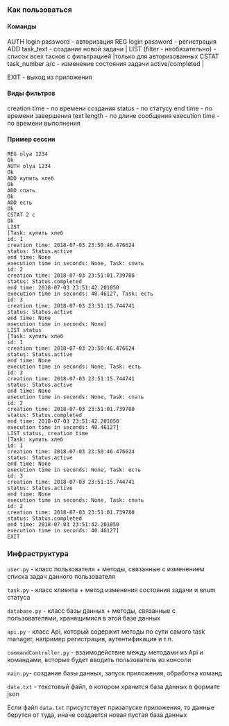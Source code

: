 ### Как пользоваться

#### Команды

AUTH login password - авторизация
REG login password - регистрация
ADD task_text - создание новой задачи                                                              |
LIST (filter - необязательно) - список всех тасков с фильтрацией                |только для авторизованных
CSTAT task_number a/c - изменение состояния задачи active/completed  |

EXIT - выход из приложения

#### Виды фильтров

creation time - по времени создания
status - по статусу
end time - по времени завершения
text length - по длине сообщения
execution time - по времени выполнения

#### Пример сессии

```
REG olya 1234
Ok
AUTH olya 1234
Ok
ADD купить хлеб
Ok
ADD спать
Ok
ADD есть
Ok
CSTAT 2 c
Ok
LIST
[Task: купить хлеб
id: 1
creation time: 2018-07-03 23:50:46.476624
status: Status.active
end time: None
execution time in seconds: None, Task: спать
id: 2
creation time: 2018-07-03 23:51:01.739780
status: Status.completed
end time: 2018-07-03 23:51:42.201050
execution time in seconds: 40.46127, Task: есть
id: 3
creation time: 2018-07-03 23:51:15.744741
status: Status.active
end time: None
execution time in seconds: None]
LIST status
[Task: купить хлеб
id: 1
creation time: 2018-07-03 23:50:46.476624
status: Status.active
end time: None
execution time in seconds: None, Task: есть
id: 3
creation time: 2018-07-03 23:51:15.744741
status: Status.active
end time: None
execution time in seconds: None, Task: спать
id: 2
creation time: 2018-07-03 23:51:01.739780
status: Status.completed
end time: 2018-07-03 23:51:42.201050
execution time in seconds: 40.46127]
LIST status, creation time
[Task: купить хлеб
id: 1
creation time: 2018-07-03 23:50:46.476624
status: Status.active
end time: None
execution time in seconds: None, Task: есть
id: 3
creation time: 2018-07-03 23:51:15.744741
status: Status.active
end time: None
execution time in seconds: None, Task: спать
id: 2
creation time: 2018-07-03 23:51:01.739780
status: Status.completed
end time: 2018-07-03 23:51:42.201050
execution time in seconds: 40.46127]
EXIT
```

### Инфраструктура

`user.py` - класс пользователя + методы, связанные с изменением списка задач данного пользователя

`task.py` - класс клиента + метод изменения состояния задачи и enum статуса

`database.py` - класс базы данных + методы, связанные с пользователями, хранящимися в этой базе данных

`api.py` - класс Api, который содержит методы по сути самого task manager, например регистрация, аутентификация и т.п. 

`commandController.py` - взаимодействие между методами из Api и командами, воторые будет вводить пользователь из консоли

`main.py`- создание базы данных, запуск приложения, обработка команд

`data.txt` - текстовый файл, в котором хранится база данных в формате json

Если файл `data.txt` присутствует призапуске приложения, то данные берутся от туда, иначе создается новая пустая база данных

